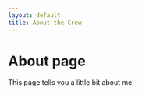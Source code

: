 ```yaml
---
layout: default
title: About the Crew
---
```

# About page

This page tells you a little bit about me.